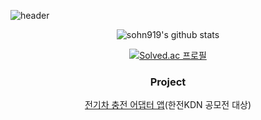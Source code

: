 <!--
![sohn919's GitHub stats](https://github-readme-stats.vercel.app/api?username=sohn919&show_icons=true&theme=radical)

<!--
**sohn919/sohn919** is a ✨ _special_ ✨ repository because its `README.md` (this file) appears on your GitHub profile.

Here are some ideas to get you started:

- 🔭 I’m currently working on ...
- 🌱 I’m currently learning ...
- 👯 I’m looking to collaborate on ...
- 🤔 I’m looking for help with ...
- 💬 Ask me about ...
- 📫 How to reach me: ...
- 😄 Pronouns: ...
- ⚡ Fun fact: ...
-->

![header](https://capsule-render.vercel.app/api?type=waving&color=auto&height=300&section=header&text=Welcome&fontSize=90&animation=fadeIn&fontAlignY=38&desc=YJSon's%20GitHub%20Profile&descAlignY=51&descAlign=62)

<div align="center">

  ![sohn919's github stats](https://github-readme-stats.vercel.app/api?username=sohn919&show_icons=true)
  
</div>


<div align="center">
  
  [![Solved.ac 프로필](http://mazassumnida.wtf/api/v2/generate_badge?boj=sohn919)](https://solved.ac/sohn919)

</div>


<div align="center">
  
### Project

[전기차 충전 어댑터 앱](https://github.com/sohn919/charging_apps)(한전KDN 공모전 대상)

</div>


